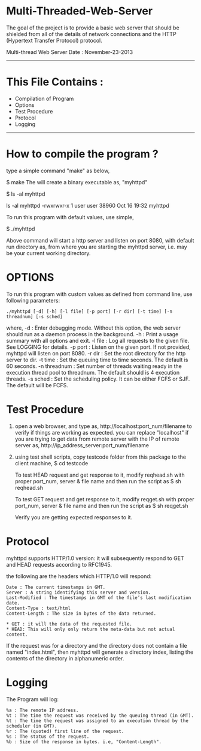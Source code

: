 Multi-Threaded-Web-Server
=========================

The goal of the project is to provide a basic web server that should be shielded from all of the details of network connections and the HTTP (Hypertext Transfer Protocol) protocol.

Multi-thread Web Server
Date : November-23-2013

**************************

This File Contains :
==========================
  * Compilation of Program
  * Options
  * Test Procedure
  * Protocol
  * Logging 
	  
****************************	  


How to compile the program ?
===========================
type a simple command "make" as below,

$ make
The will create a binary executable as, "myhttpd"

$ ls -al myhttpd

ls -al myhttpd
-rwxrwxr-x 1 user user 38960 Oct 16 19:32 myhttpd

To run this program with default values, use simple, 

$ ./myhttpd

Above command will start a http server and listen on port 8080, with default run directory as,
from where you are starting the myhttpd server, i.e. may be your current working directory.


OPTIONS
===========================
To run this program with custom values as defined from command line, use following parameters:

    ./myhttpd [-d] [-h] [-l file] [-p port] [-r dir] [-t time] [-n threadnum] [-s sched]
where,
    -d : Enter debugging mode. Without this option, the web server should run as a daemon process in the background.
    -h : Print a usage summary with all options and exit.
    -l file : Log all requests to the given file. See LOGGING for details.
    -p port : Listen on the given port. If not provided, myhttpd will listen on port 8080.
    -r dir : Set the root directory for the http server to dir.
    -t time : Set the queuing time to time seconds. The default is 60 seconds.
    -n threadnum : Set number of threads waiting ready in the execution thread pool to threadnum. The default should is 4 execution threads.
    -s sched : Set the scheduling policy. It can be either FCFS or SJF. The default will be FCFS.

	
Test Procedure
===========================
1) open a web browser, and type as, http://localhost:port_num/filename to verify if things are working as expected.
   you can replace "localhost" if you are trying to get data from remote server with the IP of remote server as,
   http://ip_address_server:port_num/filename

2) using test shell scripts, copy testcode folder from this package to the client machine,
   $ cd testcode
   
   To test HEAD request and get response to it, modify reqhead.sh with proper port_num, server & file name and then run the script as
   $ sh reqhead.sh

   To test GET request and get response to it, modify reqget.sh with proper port_num, server & file name and then run the script as
   $ sh reqget.sh

   Verify you are getting expected responses to it.

   
Protocol
===========================

myhttpd supports HTTP/1.0 version: 
it will subsequently respond to GET and HEAD requests according to RFC1945.

the following are the headers which HTTP/1.0 will respond:

    Date : The current timestamps in GMT.
    Server : A string identifying this server and version.
    Last-Modified : The timestamps in GMT of the file’s last modification date.
    Content-Type : text/html
    Content-Length : The size in bytes of the data returned.

	* GET : it will the data of the requested file.
	* HEAD: This will only only return the meta-data but not actual content.

If the request was for a directory and the directory does not contain a file named "index.html", then myhttpd will generate a directory index, listing the 
contents of the directory in alphanumeric order.


Logging 
===========================

The Program will log:

    %a : The remote IP address.
    %t : The time the request was received by the queuing thread (in GMT).
    %t : The time the request was assigned to an execution thread by the scheduler (in GMT).
    %r : The (quoted) first line of the request.
    %s : The status of the request.
    %b : Size of the response in bytes. i.e, "Content-Length".
